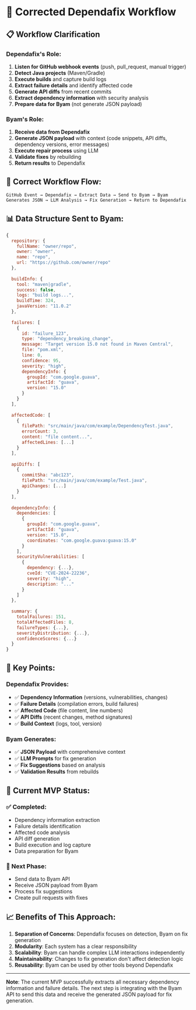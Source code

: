 # 🔄 Corrected Dependafix Workflow

## **📋 Workflow Clarification**

### **Dependafix's Role:**
1. **Listen for GitHub webhook events** (push, pull_request, manual trigger)
2. **Detect Java projects** (Maven/Gradle)
3. **Execute builds** and capture build logs
4. **Extract failure details** and identify affected code
5. **Generate API diffs** from recent commits
6. **Extract dependency information** with security analysis
7. **Prepare data for Byam** (not generate JSON payload)

### **Byam's Role:**
1. **Receive data from Dependafix**
2. **Generate JSON payload** with context (code snippets, API diffs, dependency versions, error messages)
3. **Execute repair process** using LLM
4. **Validate fixes** by rebuilding
5. **Return results** to Dependafix

## **🔄 Correct Workflow Flow:**

```
GitHub Event → Dependafix → Extract Data → Send to Byam → Byam Generates JSON → LLM Analysis → Fix Generation → Return to Dependafix
```

## **📊 Data Structure Sent to Byam:**

```javascript
{
  repository: {
    fullName: "owner/repo",
    owner: "owner",
    name: "repo",
    url: "https://github.com/owner/repo"
  },
  
  buildInfo: {
    tool: "maven|gradle",
    success: false,
    logs: "build logs...",
    buildTime: 324,
    javaVersion: "11.0.2"
  },
  
  failures: [
    {
      id: "failure_123",
      type: "dependency_breaking_change",
      message: "Target version 15.0 not found in Maven Central",
      file: "pom.xml",
      line: 0,
      confidence: 95,
      severity: "high",
      dependencyInfo: {
        groupId: "com.google.guava",
        artifactId: "guava",
        version: "15.0"
      }
    }
  ],
  
  affectedCode: [
    {
      filePath: "src/main/java/com/example/DependencyTest.java",
      errorCount: 3,
      content: "file content...",
      affectedLines: [...]
    }
  ],
  
  apiDiffs: [
    {
      commitSha: "abc123",
      filePath: "src/main/java/com/example/Test.java",
      apiChanges: [...]
    }
  ],
  
  dependencyInfo: {
    dependencies: [
      {
        groupId: "com.google.guava",
        artifactId: "guava",
        version: "15.0",
        coordinates: "com.google.guava:guava:15.0"
      }
    ],
    securityVulnerabilities: [
      {
        dependency: {...},
        cveId: "CVE-2024-22236",
        severity: "high",
        description: "..."
      }
    ]
  },
  
  summary: {
    totalFailures: 151,
    totalAffectedFiles: 8,
    failureTypes: {...},
    severityDistribution: {...},
    confidenceScores: {...}
  }
}
```

## **🎯 Key Points:**

### **Dependafix Provides:**
- ✅ **Dependency Information** (versions, vulnerabilities, changes)
- ✅ **Failure Details** (compilation errors, build failures)
- ✅ **Affected Code** (file content, line numbers)
- ✅ **API Diffs** (recent changes, method signatures)
- ✅ **Build Context** (logs, tool, version)

### **Byam Generates:**
- ✅ **JSON Payload** with comprehensive context
- ✅ **LLM Prompts** for fix generation
- ✅ **Fix Suggestions** based on analysis
- ✅ **Validation Results** from rebuilds

## **🚀 Current MVP Status:**

### **✅ Completed:**
- Dependency information extraction
- Failure details identification
- Affected code analysis
- API diff generation
- Build execution and log capture
- Data preparation for Byam

### **🔄 Next Phase:**
- Send data to Byam API
- Receive JSON payload from Byam
- Process fix suggestions
- Create pull requests with fixes

## **📈 Benefits of This Approach:**

1. **Separation of Concerns**: Dependafix focuses on detection, Byam on fix generation
2. **Modularity**: Each system has a clear responsibility
3. **Scalability**: Byam can handle complex LLM interactions independently
4. **Maintainability**: Changes to fix generation don't affect detection logic
5. **Reusability**: Byam can be used by other tools beyond Dependafix

---

**Note**: The current MVP successfully extracts all necessary dependency information and failure details. The next step is integrating with the Byam API to send this data and receive the generated JSON payload for fix generation.
